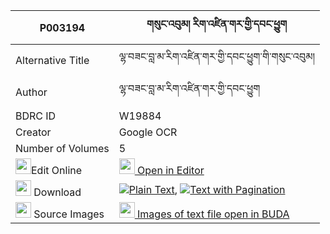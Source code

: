 |P003194|གསུང་འབུམ། རིག་འཛིན་གར་གྱི་དབང་ཕྱུག 
| --- | --- 
|Alternative Title |ལྷ་བཟང་བླ་མ་རིག་འཛིན་གར་གྱི་དབང་ཕྱུག་གི་གསུང་འབུམ།
|Author| ལྷ་བཟང་བླ་མ་རིག་འཛིན་གར་གྱི་དབང་ཕྱུག
|BDRC ID | W19884
|Creator | Google OCR
|Number of Volumes| 5
|<img width="25" src="https://img.icons8.com/color/25/000000/edit-property.png">Edit Online| [<img width="25" src="https://avatars.githubusercontent.com/u/45091458?s=200&v=4"> Open in Editor](http://editor.openpecha.org/P003194)
|<img width="25" src="https://img.icons8.com/fluent/48/000000/download-2.png"/>  Download | [![](https://img.icons8.com/color/20/000000/txt.png)Plain Text](https://github.com/Openpecha/P003194/releases/download/v2/sungbum_rigdzin_gar_gyi_wangch_plain_P003194.zip), [![](https://img.icons8.com/color/20/000000/txt.png)Text with Pagination](https://github.com/Openpecha/P003194/releases/download/v2/sungbum_rigdzin_gar_gyi_wangch_pages_P003194.zip)
|<img width="25" src="https://img.icons8.com/plasticine/100/000000/pictures-folder.png"/>  Source Images | [<img width="25" src="https://library.bdrc.io/icons/BUDA-small.svg"> Images of text file open in BUDA](https://library.bdrc.io/show/bdr:W19884)